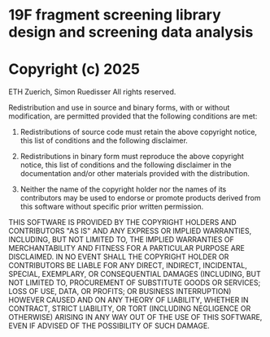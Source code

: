 # 19F fragment screening library design and screening data analysis


# Copyright (c) 2025

 ETH Zuerich, Simon Ruedisser
 All rights reserved.

 Redistribution and use in source and binary forms, with or without modification, are permitted provided that the following conditions are met:

 1. Redistributions of source code must retain the above copyright notice, this list of conditions and the following disclaimer.

 2. Redistributions in binary form must reproduce the above copyright notice, this list of conditions and the following disclaimer in the documentation 
 and/or other materials provided with the distribution.
 
 3. Neither the name of the copyright holder nor the names of its contributors may be used to endorse or promote products derived from this software without 
 specific prior written permission.
 
 
 
 THIS SOFTWARE IS PROVIDED BY THE COPYRIGHT HOLDERS AND CONTRIBUTORS "AS IS" AND ANY EXPRESS OR IMPLIED WARRANTIES, INCLUDING, BUT NOT LIMITED TO, THE IMPLIED WARRANTIES OF 
 MERCHANTABILITY AND FITNESS FOR A PARTICULAR PURPOSE ARE DISCLAIMED. IN NO EVENT SHALL THE COPYRIGHT HOLDER OR CONTRIBUTORS BE LIABLE FOR ANY DIRECT, INDIRECT, INCIDENTAL,
 SPECIAL, EXEMPLARY, OR CONSEQUENTIAL DAMAGES (INCLUDING, BUT NOT LIMITED TO, PROCUREMENT OF SUBSTITUTE GOODS OR SERVICES; LOSS OF USE, DATA, OR PROFITS; OR BUSINESS
 INTERRUPTION) HOWEVER CAUSED AND ON ANY THEORY OF LIABILITY, WHETHER IN CONTRACT, STRICT LIABILITY, OR TORT (INCLUDING NEGLIGENCE OR OTHERWISE) ARISING IN ANY WAY OUT OF THE
 USE OF THIS SOFTWARE, EVEN IF ADVISED OF THE POSSIBILITY OF SUCH DAMAGE.
